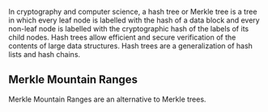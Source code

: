In cryptography and computer science, a hash tree or Merkle tree is a tree in which every leaf node is labelled with the hash of a data block and every non-leaf node is labelled with the cryptographic hash of the labels of its child nodes. Hash trees allow efficient and secure verification of the contents of large data structures. Hash trees are a generalization of hash lists and hash chains.

## Merkle Mountain Ranges

Merkle Mountain Ranges are an alternative to Merkle trees.



